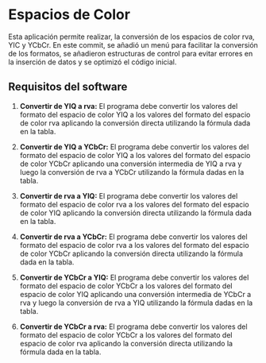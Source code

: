 # Espacios de Color
Esta aplicación permite realizar, la conversión de los espacios de color rva, YIC y YCbCr. En este commit, se añadió un menú para facilitar la conversión de los formatos, se añadieron estructuras de control para evitar errores en la inserción de datos y se optimizó el código inicial.

## Requisitos del software
1. **Convertir de YIQ a rva:** El programa debe convertir los valores del formato del espacio de color YIQ a los valores del formato del espacio de color rva aplicando la conversión directa utilizando la fórmula dada en la tabla.

2. **Convertir de YIQ a YCbCr:** El programa debe convertir los valores del formato del espacio de color YIQ a los valores del formato del espacio de color YCbCr aplicando una conversión intermedia de YIQ a rva y luego la conversión de rva a YCbCr utilizando la fórmula dadas en la tabla.

3. **Convertir de rva a YIQ:** El programa debe convertir los valores del formato del espacio de color rva a los valores del formato del espacio de color YIQ aplicando la conversión directa utilizando la fórmula dada en la tabla.

4. **Convertir de rva a YCbCr:** El programa debe convertir los valores del formato del espacio de color rva a los valores del formato del espacio de color YCbCr aplicando la conversión directa utilizando la fórmula dada en la tabla.

5. **Convertir de YCbCr a YIQ:** El programa debe convertir los valores del formato del espacio de color YCbCr a los valores del formato del espacio de color YIQ aplicando una conversión intermedia de YCbCr a rva y luego la conversión de rva a YIQ utilizando la fórmula dadas en la tabla.

6. **Convertir de YCbCr a rva:** El programa debe convertir los valores del formato del espacio de color YCbCr a los valores del formato del espacio de color rva aplicando la conversión directa utilizando la fórmula dada en la tabla.